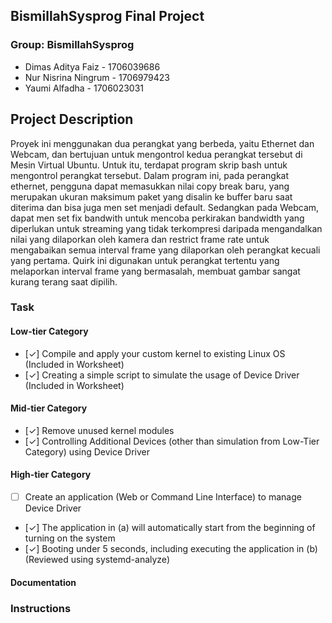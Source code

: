 ## BismillahSysprog Final Project

### Group: BismillahSysprog
- Dimas Aditya Faiz - 1706039686
- Nur Nisrina Ningrum - 1706979423 
- Yaumi Alfadha - 1706023031


## Project Description
Proyek ini menggunakan dua perangkat yang berbeda, yaitu Ethernet dan Webcam, dan bertujuan untuk mengontrol kedua perangkat tersebut di Mesin Virtual Ubuntu. Untuk itu, terdapat program skrip bash untuk mengontrol perangkat tersebut. Dalam program ini, pada perangkat ethernet, pengguna dapat memasukkan nilai copy break baru, yang merupakan ukuran maksimum paket yang disalin ke buffer baru saat diterima dan bisa juga men set menjadi default. Sedangkan pada Webcam, dapat men set fix bandwith untuk mencoba perkirakan bandwidth yang diperlukan untuk streaming yang tidak terkompresi daripada mengandalkan nilai yang dilaporkan oleh kamera dan restrict frame rate untuk mengabaikan semua interval frame yang dilaporkan oleh perangkat kecuali yang pertama. Quirk ini digunakan untuk perangkat tertentu yang melaporkan interval frame yang bermasalah, membuat gambar sangat kurang terang saat dipilih.


### Task
#### Low-tier Category
- [✓] Compile and apply your custom kernel to existing Linux OS (Included in Worksheet)
- [✓] Creating a simple script to simulate the usage of Device Driver (Included in Worksheet)

#### Mid-tier Category
- [✓] Remove unused kernel modules
- [✓] Controlling Additional Devices (other than simulation from Low-Tier Category) using Device Driver

#### High-tier Category​
- [ ] Create an application (Web or Command Line Interface) to manage Device Driver
- [✓] The application in (a) will automatically start from the beginning of turning on the system
- [✓] Booting under 5 seconds, including executing the application in (b) (Reviewed using ​systemd-analyze​)

#### Documentation

### Instructions


